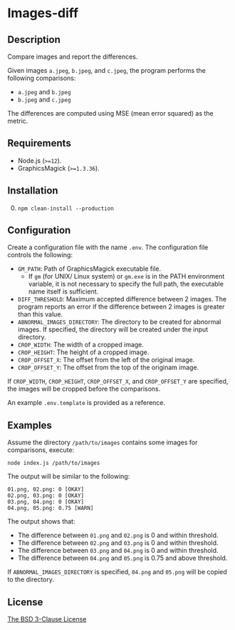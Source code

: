 # Images-diff #

## Description ##

Compare images and report the differences.

Given images `a.jpeg`, `b.jpeg`, and `c.jpeg`, the program performs the
following comparisons:

* `a.jpeg` and `b.jpeg`
* `b.jpeg` and `c.jpeg`

The differences are computed using MSE (mean error squared) as the metric.

## Requirements ##

* Node.js (`>=12`).
* GraphicsMagick (`>=1.3.36`).

## Installation ##

0. `npm clean-install --production`

## Configuration ##

Create a configuration file with the name `.env`. The configuration file controls
the following:

* `GM_PATH`: Path of GraphicsMagick executable file.
  * If `gm` (for UNIX/ Linux system) or `gm.exe` is in the PATH environment
    variable, it is not necessary to specify the full path, the executable name
    itself is sufficient.
* `DIFF_THRESHOLD`: Maximum accepted difference between 2 images. The program
  reports an error if the difference between 2 images is greater than this
  value.
* `ABNORMAL_IMAGES_DIRECTORY`: The directory to be created for abnormal images.
  If specified, the directory will be created under the input directory.
* `CROP_WIDTH`: The width of a cropped image.
* `CROP_HEIGHT`: The height of a cropped image.
* `CROP_OFFSET_X`: The offset from the left of the original image.
* `CROP_OFFSET_Y`: The offset from the top of the originam image.

If `CROP_WIDTH`, `CROP_HEIGHT`, `CROP_OFFSET_X`, and `CROP_OFFSET_Y` are
specified, the images will be cropped before the comparisons.

An example `.env.template` is provided as a reference.

## Examples ##

Assume the directory `/path/to/images` contains some images for comparisons,
execute:

```
node index.js /path/to/images
```

The output will be similar to the following:

```
01.png, 02.png: 0 [OKAY]
02.png, 03.png: 0 [OKAY]
03.png, 04.png: 0 [OKAY]
04.png, 05.png: 0.75 [WARN]
```

The output shows that:

* The difference between `01.png` and `02.png` is 0 and within threshold.
* The difference between `02.png` and `03.png` is 0 and within threshold.
* The difference between `03.png` and `04.png` is 0 and within threshold.
* The difference between `04.png` and `05.png` is 0.75 and above threshold.

If `ABNORMAL_IMAGES_DIRECTORY` is specified, `04.png` and `05.png` will be
copied to the directory.

## License ##

[The BSD 3-Clause License](http://opensource.org/licenses/BSD-3-Clause)
